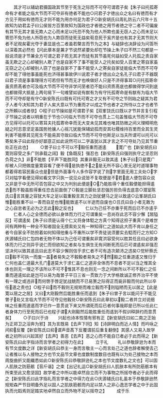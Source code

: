 <!-- { "loadSidebar": true } -->
　　其才可以辅幼君摄国政其节至于死生之际而不可夺可谓君子矣【朱子曰托孤寄命有才者能之临大节而不可夺非有徳者不能也○问君子才徳出众之名曰有徳而有才方见于用如有徳而无才则不能为用亦何足为君子○新安胡氏曰周礼防云六尺年十五故知为幼君孟子曰公侯皆方百里故知为国政也才者徳之用节者徳之守二者不可偏废有其节无其才虽无欺人之心而未足以托恐不免为他人所欺也虽无窃人之心而未足以寄恐不免为他人所窃也为人欺窃而徒死无益矣荀息死于奚齐是也有其才无其节则大者不足观矣霍光夺于妻显是也二者虽若槩言而节为之本】与疑辞也决辞设为问答所以深着其必然也【问此章本是兼才节说然紧要处却在节操上朱子曰不然三句都是一般说须是才节兼全方可谓之君子若无其才而徒有其节虽死何益如受人托孤之责自家虽无欺之之心却被别人欺了也是自家不了事不能受人之托矣如受人百里之寄自家虽无窃之之心却被别人窃了也是自家不了事不能受人之寄矣自家徒能临大节而不可夺却不能了得他事虽能死也济得甚事故伊川说君子者才徳出众之名孔子曰君子不器既曰君子须是事事理得方可若但有节而无才也唤做好人只是不济得事耳○问托孤寄命虽资质髙者亦可及临大节而不可夺非学问至者恐不能曰资质髙底也都做得学问到底也都做得大抵是上两句易下一句难譬如说有猷有为有守托孤寄命是有猷有为临大节而不可夺却是有守○新安陈氏曰既有可托可寄之才又有不可夺之节则始之疑其为君子人者今决知其为君子人矣大意以节为重而才以成之节也者才之所恃以立才也者节之所頼以成者欤】○程子曰节操如是可谓君子矣【双峯饶氏曰既以才节并言复引程子节操之说者以明重在于节也○问临大节而不可夺也贯上二句盖惟临大节而不可夺方见得可以托可以寄耳夫托孤寄命幸而无大变未见其难也唯其防微之间义理精明危疑之时志意坚定虽国势抢攘人心摇兀犹能保辅幼孤而安其社稷维持百里而全其生灵利害不能移其见死生不能易其守故曰临大节而不可夺也斯足以当夫所谓可以托可以寄矣朱子曰此叚亦好鄙意正如此说然可以二字盖犹以其才言之不可夺处乃见其节重处正在此也】
　　○曽子曰士不可以不毅任重而道逺
　　寛广也【新安胡氏曰寛则容受之多广则承载之阔】毅【鱼既反】强忍也【新安陈氏曰强则执守之坚忍则负荷之久】非不能胜【平声下能胜同】其重非毅无以致其逺【朱子曰只是寛广却被人只把做度量寛容看了便不得是执徳不之是无所不容心里无足时道理事物都着得若容民畜众也是但是外面事今人多作容字说了则字里面无用工夫处○字只对隘字看便见得如看文字只执一说见众说皆不复取便是不若底人便包容众说又非是于中无所可否包容之中又为判别此便是○乃能胜得个重任毅便能担得逺去而不毅虽胜得重任恐去前面倒了○毅是立脚处坚忍强厉担负得去底意○潜室陈氏曰言其量之容犹大车之足以载重毅言其力之劲犹健马之足以致逺○云峯胡氏曰惟能胜重不以一善而自足也惟能致逺不以半途而自废也○吕氏曰自小者无敢为之心自怠者无必为之志此毅之反也】
　　仁以为己任不亦重乎死而后已不亦逺乎
　　仁者人心之全徳而必欲以身体而力行之可谓重矣一息尚存此志不容少懈【居隘反】可谓逺矣【朱子曰须是认得个仁又将身体騐之方真个知得这担子重真个是难世间有两种有一种全不知者固全无摸索处又有一种知得仁之道如此大而不肯以身任之者今自家全不防担着如何知得他重与不重所以学不贵徒说须要实去騐而行之方知○庆源辅氏曰仁包四者无物不体以为己任可谓重矣非寛洪容受何以胜其任且曰必欲身体而力行之则异乎说仁而但欲知之者矣与生俱生无有间断死而后已可谓逺矣非强忍坚决何以致其逺且曰此志不容少懈则信乎求仁者不可有造次颠沛之违矣○觉轩蔡氏曰毅不可执一而废一盖者易失之不毅毅者易失之不然毅之任重道逺又惟归于仁何也盖仁道最大孔门道莫大于求仁盖仁之道非全体而不息者不足以当之惟其全体也则无一理之不该所以不可不惟其不息也则无一念之间断所以不可不毅仁之任重而道逺如此是岂可以易为哉曽子平日三省一贯致力于大学格致诚正修齐治平不使有一理之或违非而何啓手啓足犹战兢而不已易箦之际得正而毙非毅而何此所以卒任道之责也】○程子曰而不毅则无规矩而难立毅而不则隘陋而无以居之【此是寛以居之之居】又曰大刚毅然后能胜重任而逺到【朱子曰曽子言以能问于不能见曽子处又言临大节而不可夺见他毅处○新安陈氏曰此章初以毅二者并立对说细味之任重而道逺而字已作一意贯说下来又所谓死而后已者何事哉即是已所以任此仁者身体力行至死而后已也程子谓大刚毅然后能胜重任而逺到不假训释辞约而意贯矣】
　　○子曰兴于诗
　　兴起也诗本性情有邪有正【新安胡氏曰如二南之正始为正郑卫之淫奔为邪】其为言既易【去声下同】知【诗辞明白而近人情】而吟咏之间抑反覆【新安陈氏曰抑谓声音髙下反覆谓前后重复翻倒】其感人又易入故学者之初所以兴起其好【去声】善恶【去声】恶之心而不能自已者必于此而得之【新安陈氏曰此字指诗而言学者之初得力在此】
　　立于礼
　　礼以恭敬辞逊为本而有节文度数之详【新安胡氏曰恭主一身而言敬主一心而言处己之道也辞者解使去己让者推以与人接物之方也节文品节文章也度数制度数目也既有以为处己接物之本而周旋曲折又能纎悉如此○新安陈氏曰恭敬辞逊礼之本也节文度数礼之文也】可以固人肌肤之防筋骸【音斤谐】之束【出记礼运○新安胡氏曰人肌肤本有所防筋骸本有所束至此又愈坚固】故学者之中所以能卓然自立而不为事物之所摇夺者必于此而得之【新安陈氏曰此字指礼而言学者之中得力在此○庆源辅氏曰礼虽本于恭敬辞逊然规矩森严节目明备外足以固人之肌肤筋骸而内足以禁人之非心逸志学者之中于此固执而允蹈焉则足踏实地卓然自立而外物不足以摇夺之】
　　成于乐

